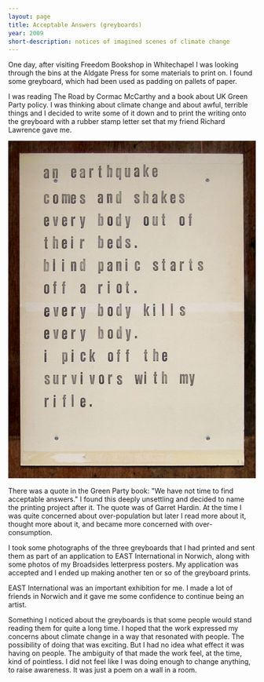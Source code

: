 ```yaml
---
layout: page
title: Acceptable Answers (greyboards)
year: 2009
short-description: notices of imagined scenes of climate change
---
```


One day, after visiting Freedom Bookshop in Whitechapel I was looking through the bins at the Aldgate Press for some materials to print on. I found some greyboard, which had been used as padding on pallets of paper.

I was reading The Road by Cormac McCarthy and a book about UK Green Party policy. I was thinking about climate change and about awful, terrible things and I decided to write some of it down and to print the writing onto the greyboard with a rubber stamp letter set that my friend Richard Lawrence gave me.

![an intense blackness](/assets/an-earthquake-comes.jpg)

There was a quote in the Green Party book: "We have not time to find acceptable answers." I found this deeply unsettling and decided to name the printing project after it. The quote was of Garret Hardin. At the time I was quite concerned about over-population but later I read more about it, thought more about it, and became more concerned with over-consumption.

I took some photographs of the three greyboards that I had printed and sent them as part of an application to EAST International in Norwich, along with some photos of my Broadsides letterpress posters. My application was accepted and I ended up making another ten or so of the greyboard prints.

EAST International was an important exhibition for me. I made a lot of friends in Norwich and it gave me some confidence to continue being an artist.

Something I noticed about the greyboards is that some people would stand reading them for quite a long time. I hoped that the work expressed my concerns about climate change in a way that resonated with people. The possibility of doing that was exciting. But I had no idea what effect it was having on people. The ambiguity of that made the work feel, at the time, kind of pointless. I did not feel like I was doing enough to change anything, to raise awareness. It was just a poem on a wall in a room.
